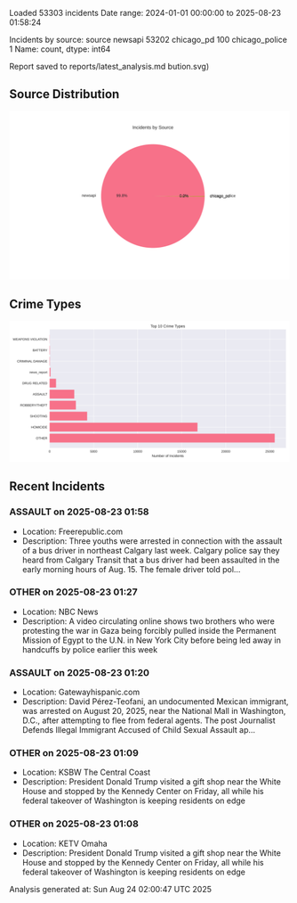 
Loaded 53303 incidents
Date range: 2024-01-01 00:00:00 to 2025-08-23 01:58:24

Incidents by source:
source
newsapi           53202
chicago_pd          100
chicago_police        1
Name: count, dtype: int64

Report saved to reports/latest_analysis.md
bution.svg)

## Source Distribution
![Source Distribution](images/source_distribution.svg)

## Crime Types
![Crime Types](images/crime_types.svg)

## Recent Incidents

### ASSAULT on 2025-08-23 01:58
- Location: Freerepublic.com
- Description: Three youths were arrested in connection with the assault of a bus driver in northeast Calgary last week. Calgary police say they heard from Calgary Transit that a bus driver had been assaulted in the early morning hours of Aug. 15. The female driver told pol…


### OTHER on 2025-08-23 01:27
- Location: NBC News
- Description: A video circulating online shows two brothers who were protesting the war in Gaza being forcibly pulled inside the Permanent Mission of Egypt to the U.N. in New York City before being led away in handcuffs by police earlier this week


### ASSAULT on 2025-08-23 01:20
- Location: Gatewayhispanic.com
- Description: David Pérez-Teofani, an undocumented Mexican immigrant, was arrested on August 20, 2025, near the National Mall in Washington, D.C., after attempting to flee from federal agents.
The post Journalist Defends Illegal Immigrant Accused of Child Sexual Assault ap…


### OTHER on 2025-08-23 01:09
- Location: KSBW The Central Coast
- Description: President Donald Trump visited a gift shop near the White House and stopped by the Kennedy Center on Friday, all while his federal takeover of Washington is keeping residents on edge


### OTHER on 2025-08-23 01:08
- Location: KETV Omaha
- Description: President Donald Trump visited a gift shop near the White House and stopped by the Kennedy Center on Friday, all while his federal takeover of Washington is keeping residents on edge

Analysis generated at: Sun Aug 24 02:00:47 UTC 2025

